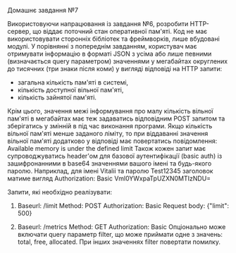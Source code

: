 Домашнє завдання №7

Використовуючи напрацювання із завдання №6, розробити HTTP-сервер, що віддає поточний стан оперативної пам'яті.
Код не має використовувати сторонніх бібліотек та фреймворків, лише вбудовані модулі.
У порівнянні з попереднім завданням, користувач має отримувати інформацію в форматі JSON з усіма або лише певними (визначається query параметром) значеннями у мегабайтах округлених до тисячних (три знаки після коми) у вигляді відповіді на HTTP запити:
- загальна кількість пам'яті в системі, 
- кількість доступної вільної пам'яті, 
- кількість зайнятої пам'яті.

Крім цього, значення межі інформування про малу кількість вільної пам'яті в мегабайтах має теж задаватись відповідним POST запитом та зберігатись у змінній в під час виконання програми.
Якщо кількість вільної пам'яті менше заданого ліміту, то при віддаванні значення вільної пам'яті додатково у відповіді має повертатись повідомлення: 
Available memory is under the defined limit
Також кожен запит має супроводжуватись header'ом для базової аутентифікації (basic auth) із зашифронанними в base64 значеннями вашого імені та будь-якого паролю. Наприклад, для імені Vitalii та паролю Test12345 заголовок матиме вигляд Authorization: Basic Vml0YWxpaTpUZXN0MTIzNDU=

Запити, які необхідно реалізувати:

1. Baseurl: /limit
 Method: POST
 Authorization: Basic
 Request body: {"limit": 500}

2. Baseurl: /metrics
 Method: GET
 Authorization: Basic
 Опціонально може включати query параметр filter, що може приймати одне з значень: total, free, allocated. При інших значеннях filter повертати помилку.
